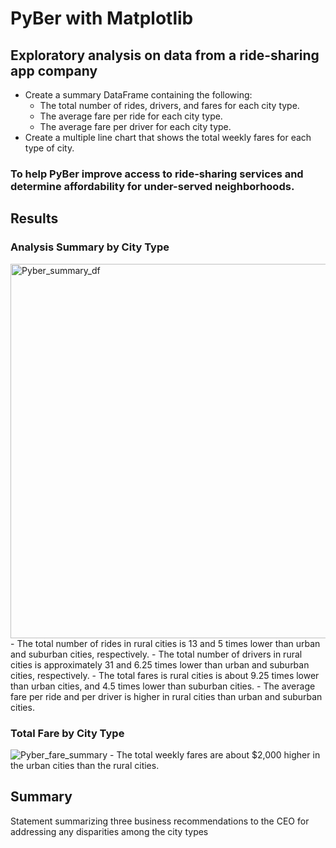 # PyBer with Matplotlib

## Exploratory analysis on data from a ride-sharing app company
- Create a summary DataFrame containing the following:
    - The total number of rides, drivers, and fares for each city type.
    - The average fare per ride for each city type.
    - The average fare per driver for each city type.
- Create a multiple line chart that shows the total weekly fares for each type of city.

### To help PyBer improve access to ride-sharing services and determine affordability for under-served neighborhoods.

## Results
### Analysis Summary by City Type
<img width="599" alt="Pyber_summary_df" src="https://user-images.githubusercontent.com/100643519/162642941-f229a426-0312-4f58-bfb2-44288531f466.png">
    - The total number of rides in rural cities is 13 and 5 times lower than urban and suburban cities, respectively.
    - The total number of drivers in rural cities is approximately 31 and 6.25 times lower than urban and suburban cities, respectively.
    - The total fares is rural cities is about 9.25 times lower than urban cities, and 4.5 times lower than suburban cities.
    - The average fare per ride and per driver is higher in rural cities than urban and suburban cities.

### Total Fare by City Type
![Pyber_fare_summary](https://user-images.githubusercontent.com/100643519/162642996-6a7d7c44-a565-4b5d-9011-ba5e47dc5be0.png)
    - The total weekly fares are about $2,000 higher in the urban cities than the rural cities.
## Summary
Statement summarizing three business recommendations to the CEO for addressing any disparities among the city types
